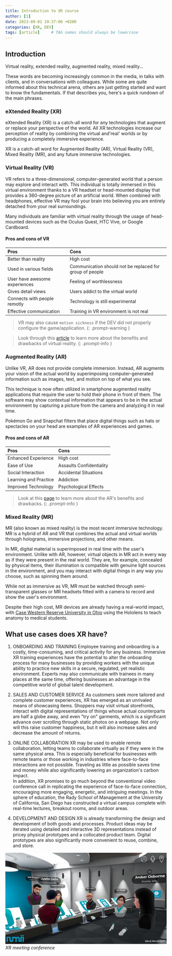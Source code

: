 ```yaml
---
title: Introduction to XR course
author: [1]
date: 2023-09-01 19:37:00 +0200
categories: [XR, DEV]
tags: [article]     # TAG names should always be lowercase
---
```


## Introduction

Virtual reality, extended reality, augmented reality, mixed reality...

These words are becoming increasingly common in the media, in talks with clients, and in conversations with colleagues. While some are quite informed about this technical arena, others are just getting started and want to know the fundamentals. If that describes you, here's a quick rundown of the main phrases.

### eXtended Reality (XR)

eXtended Reality (XR) is a catch-all word for any technologies that augment or replace your perspective of the world. All XR technologies increase our perception of reality by combining the virtual and'real' worlds or by producing a completely immersive experience.

XR is a catch-all word for Augmented Reality (AR), Virtual Reality (VR), Mixed Reality (MR), and any future immersive technologies.

### Virtual Reality (VR)

VR refers to a three-dimensional, computer-generated world that a person may explore and interact with. This individual is totally immersed in this virtual environment thanks to a VR headset or head-mounted display that provides a 360-degree picture of an artificial world. When combined with headphones, effective VR may fool your brain into believing you are entirely detached from your real surroundings. 

Many individuals are familiar with virtual reality through the usage of head-mounted devices such as the Oculus Quest, HTC Vive, or Google Cardboard. 

#### Pros and cons of VR

| Pros                          | Cons          |
|:----------------------------- |:-----------------|
| Better than reality           | High cost     |
| Used in various fields        | Communication should not be replaced for group of people    |
| User have awesome experiences | Feeling of worthlessness |
| Gives detail views            | Users addict to the virtual world |
| Connects with people remotly  | Technology is still experimental |
| Effective communication       | Training in VR environment is not real |


> VR may also cause `motion sickness` if the DEV did not properly configure the game/application.
{: .prompt-warning }

> Look through this [article](https://filmora.wondershare.com/virtual-reality/pros-cons-virtual-virtual.html) to learn more about the benefits and drawbacks of virtual reality.
{: .prompt-info }

### Augmented Reality (AR)

Unlike VR, AR does not provide complete immersion. Instead, AR augments your vision of the actual world by superimposing computer-generated information such as images, text, and motion on top of what you see.  

This technique is now often utilized in smartphone augmented reality applications that require the user to hold their phone in front of them. The software may show contextual information that appears to be in the actual environment by capturing a picture from the camera and analyzing it in real time.

Pokémon Go and Snapchat filters that place digital things such as hats or spectacles on your head are examples of AR experiences and games.

#### Pros and cons of AR

| Pros                  | Cons                      |
|:----------------------|:--------------------------|
| Enhanced Experience   | High cost                 |
| Ease of Use           | Assaults Confidentiality  |
| Social Interaction    | Accidental Situations     |
| Learning and Practice | Addiction                 |
| Improved Technology   | Psychological Effects     |

> Look at this [page](https://honestproscons.com/pros-and-cons-of-augmented-reality/) to learn more about the AR's benefits and drawbacks.
{: .prompt-info }

### Mixed Reality (MR)

MR (also known as mixed reality) is the most recent immersive technology. MR is a hybrid of AR and VR that combines the actual and virtual worlds through holograms, immersive projections, and other means.

In MR, digital material is superimposed in real time with the user's environment. Unlike with AR, however, virtual objects in MR act in every way as if they were present in the real world. They are, for example, concealed by physical items, their illumination is compatible with genuine light sources in the environment, and you may interact with digital things in any way you choose, such as spinning them around.

While not as immersive as VR, MR must be watched through semi-transparent glasses or MR headsets fitted with a camera to record and show the user's environment.

Despite their high cost, MR devices are already having a real-world impact, with [Case Western Reserve University in Ohio](https://engineering.case.edu/HoloAnatomy-honors) using the Hololens to teach anatomy to medical students.


## What use cases does XR have?

1. ONBOARDING AND TRAINING
Employee training and onboarding is a costly, time-consuming, and critical activity for any business. Immersive XR training experiences have the potential to alter the onboarding process for many businesses by providing workers with the unique ability to practice new skills in a secure, regulated, yet realistic environment. Experts may also communicate with trainees in many places at the same time, offering businesses an advantage in the competitive world of global talent development.

2. SALES AND CUSTOMER SERVICE
As customers seek more tailored and complete customer experiences, XR has emerged as an unrivaled means of showcasing items. Shoppers may visit virtual storefronts, interact with digital representations of things whose actual counterparts are half a globe away, and even "try on" garments, which is a significant advance over scrolling through static photos on a webpage. Not only will this raise customer happiness, but it will also increase sales and decrease the amount of returns.

3. ONLINE COLLABORATION
XR may be used to enable remote collaboration, letting teams to collaborate virtually as if they were in the same physical area. This is especially beneficial for businesses with remote teams or those working in industries where face-to-face interactions are not possible. Traveling as little as possible saves time and money while also significantly lowering an organization's carbon impact.  
In addition, XR promises to go much beyond the conventional video conference call in replicating the experience of face-to-face connection, encouraging more engaging, energetic, and intriguing meetings. In the sphere of education, the Rady School of Management at the University of California, San Diego has constructed a virtual campus complete with real-time lectures, breakout rooms, and outdoor areas.

4. DEVELOPMENT AND DESIGN
XR is already transforming the design and development of both goods and processes. Product ideas may be iterated using detailed and interactive 3D representations instead of pricey physical prototypes and a collocated product team. Digital prototypes are also significantly more convenient to reuse, combine, and store.

![XR Conference meeting](/assets/img/XRD-introduction-conference%20meeting.jpeg)
_XR meeting conference_